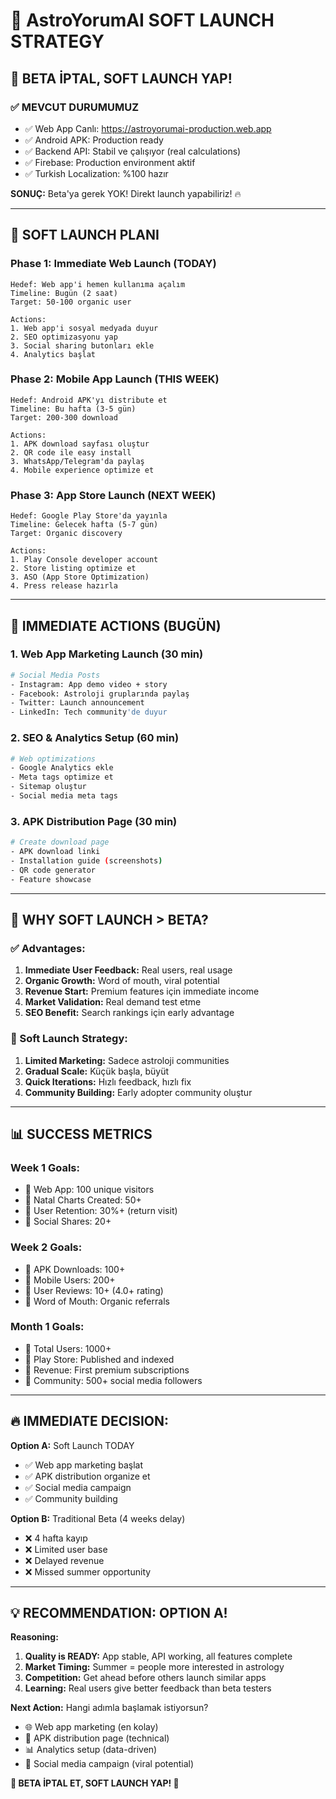 # 🚀 AstroYorumAI SOFT LAUNCH STRATEGY

## 🎯 **BETA İPTAL, SOFT LAUNCH YAP!**

### ✅ **MEVCUT DURUMUMUZ**
- ✅ Web App Canlı: https://astroyorumai-production.web.app
- ✅ Android APK: Production ready
- ✅ Backend API: Stabil ve çalışıyor (real calculations)
- ✅ Firebase: Production environment aktif
- ✅ Turkish Localization: %100 hazır

**SONUÇ:** Beta'ya gerek YOK! Direkt launch yapabiliriz! 🔥

---

## 🚀 **SOFT LAUNCH PLANI**

### **Phase 1: Immediate Web Launch (TODAY)**
```
Hedef: Web app'i hemen kullanıma açalım
Timeline: Bugün (2 saat)
Target: 50-100 organic user

Actions:
1. Web app'i sosyal medyada duyur
2. SEO optimizasyonu yap  
3. Social sharing butonları ekle
4. Analytics başlat
```

### **Phase 2: Mobile App Launch (THIS WEEK)**
```
Hedef: Android APK'yı distribute et
Timeline: Bu hafta (3-5 gün)
Target: 200-300 download

Actions:
1. APK download sayfası oluştur
2. QR code ile easy install
3. WhatsApp/Telegram'da paylaş
4. Mobile experience optimize et
```

### **Phase 3: App Store Launch (NEXT WEEK)**
```
Hedef: Google Play Store'da yayınla
Timeline: Gelecek hafta (5-7 gün)
Target: Organic discovery

Actions:
1. Play Console developer account
2. Store listing optimize et
3. ASO (App Store Optimization)
4. Press release hazırla
```

---

## 📱 **IMMEDIATE ACTIONS (BUGÜN)**

### **1. Web App Marketing Launch (30 min)**
```bash
# Social Media Posts
- Instagram: App demo video + story
- Facebook: Astroloji gruplarında paylaş  
- Twitter: Launch announcement
- LinkedIn: Tech community'de duyur
```

### **2. SEO & Analytics Setup (60 min)**
```bash
# Web optimizations
- Google Analytics ekle
- Meta tags optimize et
- Sitemap oluştur
- Social media meta tags
```

### **3. APK Distribution Page (30 min)**
```bash
# Create download page
- APK download linki
- Installation guide (screenshots)
- QR code generator
- Feature showcase
```

---

## 🎯 **WHY SOFT LAUNCH > BETA?**

### **✅ Advantages:**
1. **Immediate User Feedback:** Real users, real usage
2. **Organic Growth:** Word of mouth, viral potential
3. **Revenue Start:** Premium features için immediate income
4. **Market Validation:** Real demand test etme
5. **SEO Benefit:** Search rankings için early advantage

### **🎯 Soft Launch Strategy:**
1. **Limited Marketing:** Sadece astroloji communities
2. **Gradual Scale:** Küçük başla, büyüt
3. **Quick Iterations:** Hızlı feedback, hızlı fix
4. **Community Building:** Early adopter community oluştur

---

## 📊 **SUCCESS METRICS**

### **Week 1 Goals:**
- 🎯 Web App: 100 unique visitors
- 🎯 Natal Charts Created: 50+
- 🎯 User Retention: 30%+ (return visit)
- 🎯 Social Shares: 20+

### **Week 2 Goals:**
- 🎯 APK Downloads: 100+
- 🎯 Mobile Users: 200+
- 🎯 User Reviews: 10+ (4.0+ rating)
- 🎯 Word of Mouth: Organic referrals

### **Month 1 Goals:**
- 🎯 Total Users: 1000+
- 🎯 Play Store: Published and indexed
- 🎯 Revenue: First premium subscriptions
- 🎯 Community: 500+ social media followers

---

## 🔥 **IMMEDIATE DECISION:**

**Option A:** Soft Launch TODAY
- ✅ Web app marketing başlat
- ✅ APK distribution organize et  
- ✅ Social media campaign
- ✅ Community building

**Option B:** Traditional Beta (4 weeks delay)
- ❌ 4 hafta kayıp
- ❌ Limited user base
- ❌ Delayed revenue
- ❌ Missed summer opportunity

---

## 💡 **RECOMMENDATION: OPTION A!**

**Reasoning:**
1. **Quality is READY:** App stable, API working, all features complete
2. **Market Timing:** Summer = people more interested in astrology
3. **Competition:** Get ahead before others launch similar apps
4. **Learning:** Real users give better feedback than beta testers

**Next Action:** Hangi adımla başlamak istiyorsun?
- 🌐 Web app marketing (en kolay)
- 📱 APK distribution page (technical)
- 📊 Analytics setup (data-driven)
- 🎯 Social media campaign (viral potential)

**🚀 BETA İPTAL ET, SOFT LAUNCH YAP! 🚀**
